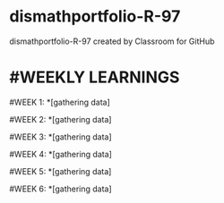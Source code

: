 # dismathportfolio-R-97
dismathportfolio-R-97 created by Classroom for GitHub

#WEEKLY LEARNINGS
========================================

#WEEK 1:
*[gathering data]

#WEEK 2:
*[gathering data]

#WEEK 3:
*[gathering data]

#WEEK 4:
*[gathering data]

#WEEK 5:
*[gathering data]

#WEEK 6:
*[gathering data]

